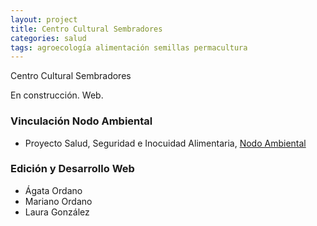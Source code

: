 ```yaml
---
layout: project
title: Centro Cultural Sembradores
categories: salud
tags: agroecología alimentación semillas permacultura
---
```


Centro Cultural Sembradores

En construcción. Web.


### Vinculación Nodo Ambiental
- Proyecto Salud, Seguridad e Inocuidad Alimentaria, <a href="https://nodoambiental.org">Nodo Ambiental</a>

### Edición y Desarrollo Web
- Ágata Ordano
- Mariano Ordano
- Laura González
